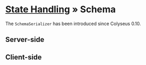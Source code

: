 # [State Handling](/state/overview) » Schema

The `SchemaSerializer` has been introduced since Colyseus 0.10.

## Server-side

## Client-side
